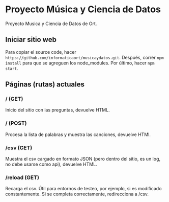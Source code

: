 # Proyecto Música y Ciencia de Datos
Proyecto Musica y Ciencia de Datos de Ort.
## Iniciar sitio web
Para copiar el source code, hacer `https://github.com/informaticaort/musicaydatos.git`. Después, correr `npm install` para que se agreguen los node_modules. Por último, hacer `npm start`.
## Páginas (rutas) actuales
### / (GET)
Inicio del sitio con las preguntas, devuelve HTML.
### / (POST)
Procesa la lista de palabras y muestra las canciones, devuelve HTMl.
### /csv (GET)
Muestra el csv cargado en formato JSON (pero dentro del sitio, es un log, no debe usarse como api), devuelve HTML.
### /reload (GET)
Recarga el csv. Útil para entornos de testeo, por ejemplo, si es modificado constantemente. Si se completa correctamente, redirecciona a /csv.
